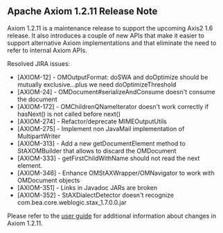 Apache Axiom 1.2.11 Release Note
--------------------------------

Axiom 1.2.11 is a maintenance release to support the upcoming Axis2 1.6 release.
It also introduces a couple of new APIs that make it easier to support alternative
Axiom implementations and that eliminate the need to refer to internal Axiom APIs.

Resolved JIRA issues:

* [AXIOM-12] - OMOutputFormat: doSWA and doOptimize should be mutually exclusive...plus we need doOptimizeThreshold
* [AXIOM-24] - OMDocument#serializeAndConsume doesn't consume the document
* [AXIOM-172] - OMChildrenQNameIterator doesn't work correctly if hasNext() is not called before next()
* [AXIOM-274] - Refactor/deprecate MIMEOutputUtils
* [AXIOM-275] - Implement non JavaMail implementation of MultipartWriter
* [AXIOM-313] - Add a new getDocumentElement method to StAXOMBuilder that allows to discard the OMDocument
* [AXIOM-333] - getFirstChildWithName should not read the next element.
* [AXIOM-346] - Enhance OMStAXWrapper/OMNavigator to work with OMDocument objects
* [AXIOM-351] - Links in Javadoc JARs are broken
* [AXIOM-352] - StAXDialectDetector doesn't recognize com.bea.core.weblogic.stax_1.7.0.0.jar

Please refer to the [user guide][1] for additional information about changes in Axiom 1.2.11.

[1]: http://ws.apache.org/axiom/userguide/ch04.html#changes-1.2.11
